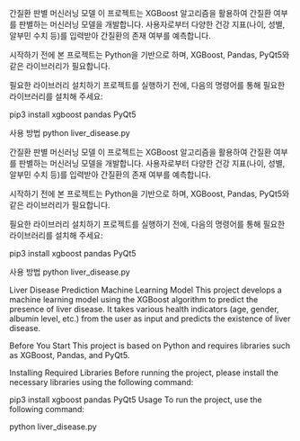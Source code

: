 간질환 판별 머신러닝 모델
이 프로젝트는 XGBoost 알고리즘을 활용하여 간질환 여부를 판별하는 머신러닝 모델을 개발합니다. 사용자로부터 다양한 건강 지표(나이, 성별, 알부민 수치 등)를 입력받아 간질환의 존재 여부를 예측합니다.

시작하기 전에
본 프로젝트는 Python을 기반으로 하며, XGBoost, Pandas, PyQt5와 같은 라이브러리가 필요합니다.

필요한 라이브러리 설치하기
프로젝트를 실행하기 전에, 다음의 명령어를 통해 필요한 라이브러리를 설치해 주세요:

pip3 install xgboost pandas PyQt5

사용 방법
python liver_disease.py


간질환 판별 머신러닝 모델
이 프로젝트는 XGBoost 알고리즘을 활용하여 간질환 여부를 판별하는 머신러닝 모델을 개발합니다. 사용자로부터 다양한 건강 지표(나이, 성별, 알부민 수치 등)를 입력받아 간질환의 존재 여부를 예측합니다.

시작하기 전에
본 프로젝트는 Python을 기반으로 하며, XGBoost, Pandas, PyQt5와 같은 라이브러리가 필요합니다.

필요한 라이브러리 설치하기
프로젝트를 실행하기 전에, 다음의 명령어를 통해 필요한 라이브러리를 설치해 주세요:

pip3 install xgboost pandas PyQt5

사용 방법
python liver_disease.py


Liver Disease Prediction Machine Learning Model
This project develops a machine learning model using the XGBoost algorithm to predict the presence of liver disease. It takes various health indicators (age, gender, albumin level, etc.) from the user as input and predicts the existence of liver disease.

Before You Start
This project is based on Python and requires libraries such as XGBoost, Pandas, and PyQt5.

Installing Required Libraries
Before running the project, please install the necessary libraries using the following command:

pip3 install xgboost pandas PyQt5
Usage
To run the project, use the following command:

python liver_disease.py
